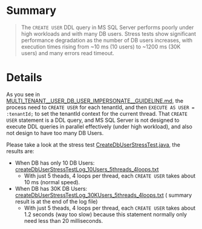 # Summary

> The `CREATE USER` DDL query in MS SQL Server performs poorly under high workloads and with many DB users.
> Stress tests show significant performance degradation as the number of DB users increases,
> with execution times rising from ~10 ms (10 users) to ~1200 ms (30K users) and many errors read timeout.

# Details

As you see
in [MULTI_TENANT__USER_DB_USER_IMPERSONATE__GUIDELINE.md](MULTI_TENANT__USER_DB_USER_IMPERSONATE__GUIDELINE.md), the
process need to
`CREATE USER` for each
tenantId, and then `EXECUTE AS USER = :tenantId;` to set the tenantId context for the current thread.
That `CREATE USER` statement is a DDL query, and MS SQL Server is not designed to execute DDL queries in parallel
effectively (under high workload), and also not design to have too many DB Users.

Please take a look at the stress
test [CreateDbUserStressTest.java](src/test/java/org/tnmk/practice_spring_jpa/pro07_multi_tenant_row_level/common/CreateDbUserStressTest.java),
the results are:

- When DB has only 10 DB
  Users: [createDbUserStressTestLog_10Users_5threads_4loops.txt](createDbUserStressTestLog_10Users_5threads_4loops.txt)
    - With just 5 theads, 4 loops per thread, each `CREATE USER` takes about 10 ms (normal speed).
- When DB has 30K DB
  Users: [createDbUserStressTestLog_30KUsers_5threads_4loops.txt](createDbUserStressTestLog_30KUsers_5threads_4loops.txt) (
  summary result is at the end of the log file)
    - With just 5 theads, 4 loops per thread, each `CREATE USER` takes about 1.2 seconds (way too slow)
      because this statement normally only need less than 20 milliseconds.

